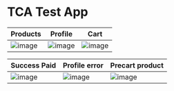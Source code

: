 # TCA Test App

Products | Profile | Cart
--- | --- | ---
![image](https://github.com/AlexanderGermek/TCA-SwiftUI-Shop/assets/76963888/f70e2932-870f-4476-b1e6-3639891b03f3)|![image](https://github.com/AlexanderGermek/TCA-SwiftUI-Shop/assets/76963888/f0f4a96c-cd7e-496a-95b3-cb758853d7de)|![image](https://github.com/AlexanderGermek/TCA-SwiftUI-Shop/assets/76963888/42099a0e-ffed-4248-a108-83dba0443548)



Success Paid | Profile error | Precart product
--- | --- | ---
![image](https://github.com/AlexanderGermek/TCA-SwiftUI-Shop/assets/76963888/0d9f982e-ccdf-42e8-b98b-2f3d701278ce)|![image](https://github.com/AlexanderGermek/TCA-SwiftUI-Shop/assets/76963888/32350f94-d618-450f-9f6e-c28364def018)|![image](https://github.com/AlexanderGermek/TCA-SwiftUI-Shop/assets/76963888/b6f7b514-d6d9-4234-9674-a8df66596067)
